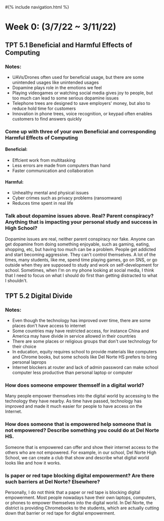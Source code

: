#{% include navigation.html %}
# Week 0: (3/7/22 ~ 3/11/22)

## TPT 5.1 Beneficial and Harmful Effects of Computing
### Notes:
* UAVs/Drones often used for beneficial usage, but there are some unintended usages like unintended usages
* Dopamine plays role in the emotions we feel
* Playing videogames or watching social media gives joy to people, but too much can lead to some serious dopamine issues
* Telephone trees are designed to save employers' money, but also to reduce hold time for customers
* Innovation in phone trees, voice recognition, or keypad often enables customers to find answers quickly

### Come up with three of your own Beneficial and corresponding Harmful Effects of Computing

#### Beneficial:
* Effcient work from multitasking
* Less errors are made from computers than hand
* Faster communication and collaboration

#### Harmful:
* Unhealthy mental and physical issues
* Cyber crimes such as privacy problems (ransomware)
* Reduces time spent in real life

### Talk about dopamine issues above. Real? Parent conspiracy? Anything that is impacting your personal study and success in High School?
Dopamine issues are real, neither parent conspiracy nor fake. Anyone can get dopamine from doing something enjoyable, such as gaming, eating, shopping, etc, but having too much can be a problem. People get addicted and start becoming aggressive. They can't control themselves. A lot of the times, many students, like me, spend time playing games, go on SNS, or go outside when they are supposed to study and work on self-development for school. Sometimes, when I'm on my phone looking at social media, I think that I need to focus on what I should do first than getting distracted to what I shouldn't.

## TPT 5.2 Digital Divide
### Notes:
* Even though the technology has improved over time, there are some places don't have access to internet
* Some countries may have restricted access, for instance China and America may have divide in service allowed in their countries
* There are some places or religious groups that don't use technology for their choice
* In education, equity requires school to provide materials like computers and Chrome books, but some schools like Del Norte HS prefers to bring personal laprops
* Internet blockers at router and lack of admin password can make school computer less productive than personal laptop or computer

### How does someone empower themself in a digital world?
Many people empower themselves into the digital world by accessing to the technology they have nearby. As time have passed, technology has improved and made it much easier for people to have access on the Internet.
### How does someone that is empowered help someone that is not empowered? Describe something you could do at Del Norte HS.
Someone that is empowered can offer and show their internet access to the others who are not empowered. For example, in our school, Del Norte High School, we can create a club that show and describe what digital world looks like and how it works.
### Is paper or red tape blocking digital empowerment? Are there such barriers at Del Norte? Elsewhere?
Personally, I do not think that a paper or red tape is blocking digital empowerment. Most people nowadays have their own laptops, computers, or phones to empower themselves into the digital world. In Del Norte, the district is providing Chromebooks to the students, which are actually cutting down that barrier or red tape for digital empowerment.